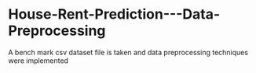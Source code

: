 # House-Rent-Prediction---Data-Preprocessing
A bench mark csv dataset file is taken and data preprocessing techniques were implemented
